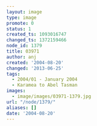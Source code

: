 ```yaml
---
layout: image
type: image
promote: 0
status: 1
created_ts: 1093016747
changed_ts: 1372159466
node_id: 1379
title: 03971
author: anj
created: '2004-08-20'
changed: '2013-06-25'
tags:
  - 2004/01 - January 2004
  - Karamea to Abel Tasman
images:
  - image/images/03971-1379.jpg
url: "/node/1379/"
aliases: []
date: '2004-08-20'
---
```


